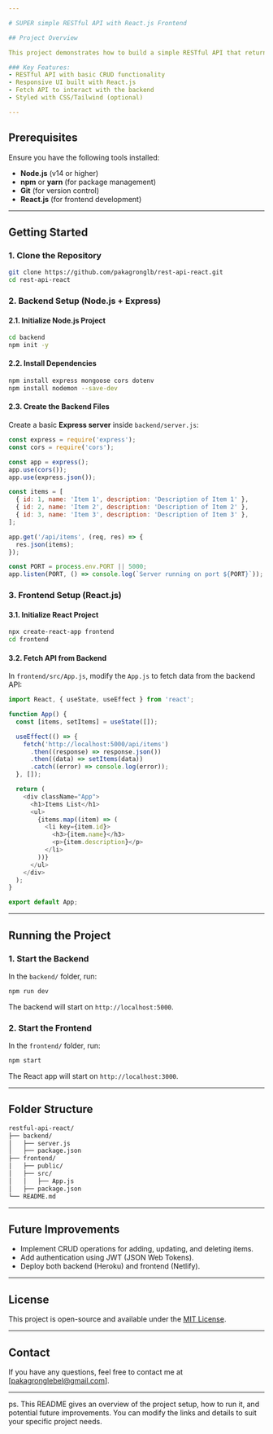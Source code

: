 ```yaml
---

# SUPER simple RESTful API with React.js Frontend

## Project Overview

This project demonstrates how to build a simple RESTful API that returns JSON data for a list of items, accompanied by a frontend built with React.js. The project follows a **Node.js + Express** backend architecture to handle the API, and the frontend is developed with **React.js** for a clean user interface.

### Key Features:
- RESTful API with basic CRUD functionality
- Responsive UI built with React.js
- Fetch API to interact with the backend
- Styled with CSS/Tailwind (optional)

---
```


## Prerequisites

Ensure you have the following tools installed:

- **Node.js** (v14 or higher)
- **npm** or **yarn** (for package management)
- **Git** (for version control)
- **React.js** (for frontend development)

---

## Getting Started

### 1. Clone the Repository

```bash
git clone https://github.com/pakagronglb/rest-api-react.git
cd rest-api-react
```

### 2. Backend Setup (Node.js + Express)

#### 2.1. Initialize Node.js Project
```bash
cd backend
npm init -y
```

#### 2.2. Install Dependencies
```bash
npm install express mongoose cors dotenv
npm install nodemon --save-dev
```

#### 2.3. Create the Backend Files

Create a basic **Express server** inside `backend/server.js`:

```javascript
const express = require('express');
const cors = require('cors');

const app = express();
app.use(cors());
app.use(express.json());

const items = [
  { id: 1, name: 'Item 1', description: 'Description of Item 1' },
  { id: 2, name: 'Item 2', description: 'Description of Item 2' },
  { id: 3, name: 'Item 3', description: 'Description of Item 3' },
];

app.get('/api/items', (req, res) => {
  res.json(items);
});

const PORT = process.env.PORT || 5000;
app.listen(PORT, () => console.log(`Server running on port ${PORT}`));
```

### 3. Frontend Setup (React.js)

#### 3.1. Initialize React Project
```bash
npx create-react-app frontend
cd frontend
```

#### 3.2. Fetch API from Backend

In `frontend/src/App.js`, modify the `App.js` to fetch data from the backend API:

```javascript
import React, { useState, useEffect } from 'react';

function App() {
  const [items, setItems] = useState([]);

  useEffect(() => {
    fetch('http://localhost:5000/api/items')
      .then((response) => response.json())
      .then((data) => setItems(data))
      .catch((error) => console.log(error));
  }, []);

  return (
    <div className="App">
      <h1>Items List</h1>
      <ul>
        {items.map((item) => (
          <li key={item.id}>
            <h3>{item.name}</h3>
            <p>{item.description}</p>
          </li>
        ))}
      </ul>
    </div>
  );
}

export default App;
```

---

## Running the Project

### 1. Start the Backend

In the `backend/` folder, run:

```bash
npm run dev
```

The backend will start on `http://localhost:5000`.

### 2. Start the Frontend

In the `frontend/` folder, run:

```bash
npm start
```

The React app will start on `http://localhost:3000`.

---

## Folder Structure

```bash
restful-api-react/
├── backend/
│   ├── server.js
│   ├── package.json
├── frontend/
│   ├── public/
│   ├── src/
│   │   ├── App.js
│   ├── package.json
└── README.md
```

---

## Future Improvements

- Implement CRUD operations for adding, updating, and deleting items.
- Add authentication using JWT (JSON Web Tokens).
- Deploy both backend (Heroku) and frontend (Netlify).

---

## License

This project is open-source and available under the [MIT License](LICENSE).

---

## Contact

If you have any questions, feel free to contact me at [pakagronglebel@gmail.com].

---

ps. This README gives an overview of the project setup, how to run it, and potential future improvements. You can modify the links and details to suit your specific project needs.
